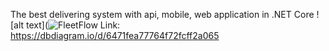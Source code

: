 The best delivering system with api, mobile, web application in .NET Core
![alt text](![FleetFlow](https://github.com/Khurshid0109/BeautyMakers/BeautyMakers.API/wwwroot/DbDiagram/dbDiagram.jpg)
Link: https://dbdiagram.io/d/6471fea77764f72fcff2a065
